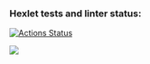 ### Hexlet tests and linter status:
[![Actions Status](https://github.com/areldin8/java-project-61/workflows/hexlet-check/badge.svg)](https://github.com/areldin8/java-project-61/actions)
																
<a href="https://codeclimate.com/github/areldin8/java-project-61/maintainability"><img src="https://api.codeclimate.com/v1/badges/b960cc7c1689411cb3c8/maintainability" /></a>

 
